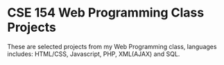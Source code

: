 # CSE 154 Web Programming Class Projects

These are selected projects from my Web Programming class, languages includes: HTML/CSS, Javascript, PHP, XML(AJAX) and SQL.
  
